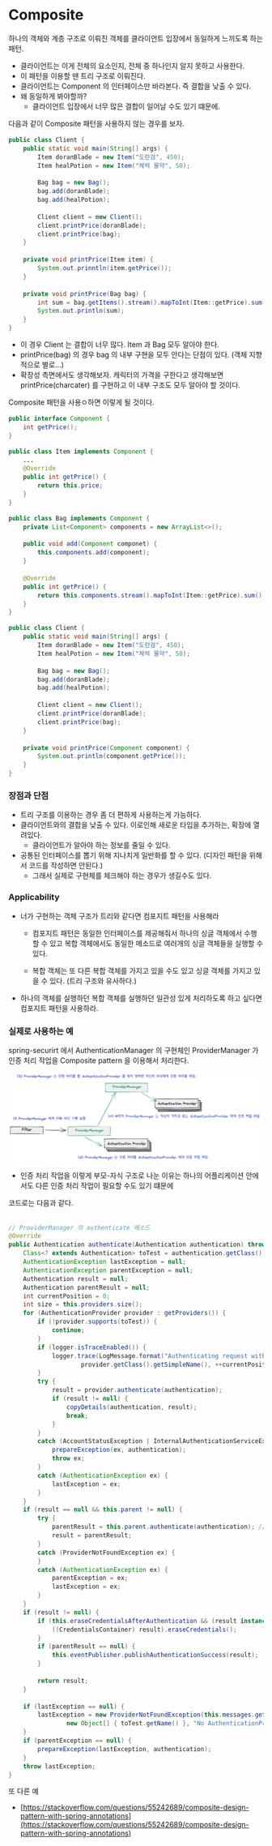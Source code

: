 # Composite 

하나의 객체와 계층 구조로 이뤄진 객체를 클라이언트 입장에서 동일하게 느끼도록 하는 패턴.

- 클라이언트는 이게 전체의 요소인지, 전체 중 하나인지 알지 못하고 사용한다.
- 이 패턴을 이용할 땐 트리 구조로 이뤄진다.
- 클라이언트는 Component 의 인터페이스만 바라본다. 즉 결합을 낮출 수 있다.
- 왜 동일하게 봐야할까?
  - 클라이언트 입장에서 너무 많은 결합이 일어날 수도 있기 떄문에.

다음과 같이 Composite 패턴을 사용하지 않는 경우를 보자.

```java
public class Client {
	public static void main(String[] args) {
		Item doranBlade = new Item("도란검", 450); 
		Item healPotion = new Item("체력 물약", 50); 

		Bag bag = new Bag(); 
		bag.add(doranBlade);
		bag.add(healPotion); 

		Client client = new Client(); 
		client.printPrice(doranBlade);
		client.printPrice(bag); 
	}

	private void printPrice(Item item) {
		System.out.prinntln(item.getPrice());
	}

	private void printPrice(Bag bag) {
		int sum = bag.getItems().stream().mapToInt(Item::getPrice).sum(); 
		System.out.println(sum); 
	}
}
```

- 이 경우 Client 는 결합이 너무 많다. Item 과 Bag 모두 알아야 한다.
- printPrice(bag) 의 경우 bag 의 내부 구현을 모두 안다는 단점이 있다. (객체 지향적으로 별로...)
- 확장성 측면에서도 생각해보자. 캐릭터의 가격을 구한다고 생각해보면 printPrice(charcater) 를 구현하고 이 내부 구조도 모두 알아야 할 것이다.

Composite 패턴을 사용ㅇ하면 이렇게 될 것이다.

```java
public interface Component {
	int getPrice(); 
}
```

```java
public class Item implements Component {
	...
	@Override
	public int getPrice() {
		return this.price; 
	}
}
```

```java
public class Bag implements Component {
	private List<Component> components = new ArrayList<>(); 

	public void add(Component componet) {
		this.components.add(component); 
	}	

	@Override 
	public int getPrice() {
		return this.components.stream().mapToInt(Item::getPrice).sum(); 
	}
}
```

```java
public class Client {
	public static void main(String[] args) {
		Item doranBlade = new Item("도란검", 450); 
		Item healPotion = new Item("체력 물약", 50); 

		Bag bag = new Bag(); 
		bag.add(doranBlade);
		bag.add(healPotion); 

		Client client = new Client(); 
		client.printPrice(doranBlade);
		client.printPrice(bag); 
	}

	private void printPrice(Component component) {
		System.out.println(component.getPrice());
	}
}
```

### 장점과 단점

- 트리 구조를 이용하는 경우 좀 더 편하게 사용하는게 가능하다.
- 클라이언트와의 결합을 낮출 수 있다. 이로인해 새로운 타입을 추가하는, 확장에 열려있다.
  - 클라이언트가 알아야 하는 정보를 줄일 수 있다.
- 공통된 인터페이스를 뽑기 위해 지나치게 일반화를 할 수 있다.  (디자인 패턴을 위해서 코드를 작성하면 안된다.)
  - 그래서 실제로 구현체를 체크해야 하는 경우가 생길수도 있다.

### Applicability

- 너가 구현하는 객체 구조가 트리와 같다면 컴포지트 패턴을 사용해라

  - 컴포지트 패턴은 동일한 인터페이스를 제공해줘서 하나의 싱글 객체에서 수행할 수 있고 복합 객체에서도 동일한 메소드로 여러개의 싱글 객체들을 실행할 수 있다.

  - 복합 객체는 또 다른 복합 객체를 가지고 있을 수도 있고 싱글 객체를 가지고 있을 수 있다. (트리 구조와 유사하다.)

- 하나의 객체를 실행하던 복합 객체를 실행하던 일관성 있게 처리하도록 하고 싶다면 컴포지트 패턴을 사용하라.

### 실제로 사용하는 예

spring-securirt 에서 AuthenticationManager 의 구현체인 ProviderManager 가 인증 처리 작업을 Composite pattern 을 이용해서 처리한다.

![composite.png](composite-example.png)

- 인증 처리 작업을 이렇게 부모-자식 구조로 나눈 이유는 하나의 어플리케이션 안에서도 다른 인증 처리 작업이 필요할 수도 있기 떄문에



코드로는 다음과 같다.

```java

// ProviderManager 의 authenticate 메소드 
@Override
public Authentication authenticate(Authentication authentication) throws AuthenticationException {
	Class<? extends Authentication> toTest = authentication.getClass();
	AuthenticationException lastException = null;
	AuthenticationException parentException = null;
	Authentication result = null;
	Authentication parentResult = null;
	int currentPosition = 0;
	int size = this.providers.size();
	for (AuthenticationProvider provider : getProviders()) {
		if (!provider.supports(toTest)) {
			continue;
		}
		if (logger.isTraceEnabled()) {
			logger.trace(LogMessage.format("Authenticating request with %s (%d/%d)",
					provider.getClass().getSimpleName(), ++currentPosition, size));
		}
		try {
			result = provider.authenticate(authentication);
			if (result != null) {
				copyDetails(authentication, result);
				break;
			}
		}
		catch (AccountStatusException | InternalAuthenticationServiceException ex) {
			prepareException(ex, authentication);
			throw ex;
		}
		catch (AuthenticationException ex) {
			lastException = ex;
		}
	}
	if (result == null && this.parent != null) {
		try {
			parentResult = this.parent.authenticate(authentication); // 부모에게 인증처리 위임
			result = parentResult;
		}
		catch (ProviderNotFoundException ex) {
		}
		catch (AuthenticationException ex) {
			parentException = ex;
			lastException = ex;
		}
	}
	if (result != null) {
		if (this.eraseCredentialsAfterAuthentication && (result instanceof CredentialsContainer)) {
			((CredentialsContainer) result).eraseCredentials();
		}
		if (parentResult == null) {
			this.eventPublisher.publishAuthenticationSuccess(result);
		}

		return result;
	}

	if (lastException == null) {
		lastException = new ProviderNotFoundException(this.messages.getMessage("ProviderManager.providerNotFound",
				new Object[] { toTest.getName() }, "No AuthenticationProvider found for {0}"));
	}
	if (parentException == null) {
		prepareException(lastException, authentication);
	}
	throw lastException;
}
```

또 다른 예

- [https://stackoverflow.com/questions/55242689/composite-design-pattern-with-spring-annotations](https://stackoverflow.com/questions/55242689/composite-design-pattern-with-spring-annotations)